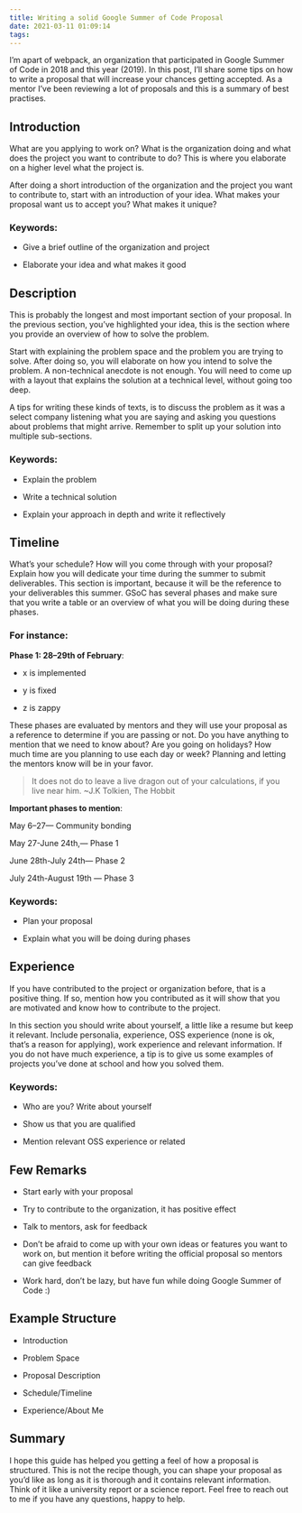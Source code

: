 ```yaml
---
title: Writing a solid Google Summer of Code Proposal
date: 2021-03-11 01:09:14
tags:
---
```


I’m apart of webpack, an organization that participated in Google Summer of Code in 2018 and this year (2019). In this post, I’ll share some tips on how to write a proposal that will increase your chances getting accepted. As a mentor I’ve been reviewing a lot of proposals and this is a summary of best practises.

## Introduction

What are you applying to work on? What is the organization doing and what does the project you want to contribute to do? This is where you elaborate on a higher level what the project is.

After doing a short introduction of the organization and the project you want to contribute to, start with an introduction of your idea. What makes your proposal want us to accept you? What makes it unique?

### Keywords:

* Give a brief outline of the organization and project

* Elaborate your idea and what makes it good

## Description

This is probably the longest and most important section of your proposal. In the previous section, you’ve highlighted your idea, this is the section where you provide an overview of how to solve the problem.

Start with explaining the problem space and the problem you are trying to solve. After doing so, you will elaborate on how you intend to solve the problem. A non-technical anecdote is not enough. You will need to come up with a layout that explains the solution at a technical level, without going too deep.

A tips for writing these kinds of texts, is to discuss the problem as it was a select company listening what you are saying and asking you questions about problems that might arrive. Remember to split up your solution into multiple sub-sections.

### Keywords:

* Explain the problem

* Write a technical solution

* Explain your approach in depth and write it reflectively

## Timeline

What’s your schedule? How will you come through with your proposal? Explain how you will dedicate your time during the summer to submit deliverables. This section is important, because it will be the reference to your deliverables this summer. GSoC has several phases and make sure that you write a table or an overview of what you will be doing during these phases.

### For instance:

**Phase 1: 28–29th of February**:

* x is implemented

* y is fixed

* z is zappy

These phases are evaluated by mentors and they will use your proposal as a reference to determine if you are passing or not. Do you have anything to mention that we need to know about? Are you going on holidays? How much time are you planning to use each day or week? Planning and letting the mentors know will be in your favor.
> It does not do to leave a live dragon out of your calculations, if you live near him.
> ~J.K Tolkien, The Hobbit

**Important phases to mention**:

May 6–27— Community bonding

May 27-June 24th,— Phase 1

June 28th-July 24th— Phase 2

July 24th-August 19th — Phase 3

### Keywords:

* Plan your proposal

* Explain what you will be doing during phases

## Experience

If you have contributed to the project or organization before, that is a positive thing. If so, mention how you contributed as it will show that you are motivated and know how to contribute to the project.

In this section you should write about yourself, a little like a resume but keep it relevant. Include personalia, experience, OSS experience (none is ok, that’s a reason for applying), work experience and relevant information. If you do not have much experience, a tip is to give us some examples of projects you’ve done at school and how you solved them.

### Keywords:

* Who are you? Write about yourself

* Show us that you are qualified

* Mention relevant OSS experience or related

## Few Remarks

* Start early with your proposal

* Try to contribute to the organization, it has positive effect

* Talk to mentors, ask for feedback

* Don’t be afraid to come up with your own ideas or features you want to work on, but mention it before writing the official proposal so mentors can give feedback

* Work hard, don’t be lazy, but have fun while doing Google Summer of Code :)

## Example Structure

* Introduction

* Problem Space

* Proposal Description

* Schedule/Timeline

* Experience/About Me

## Summary

I hope this guide has helped you getting a feel of how a proposal is structured. This is not the recipe though, you can shape your proposal as you’d like as long as it is thorough and it contains relevant information. Think of it like a university report or a science report. Feel free to reach out to me if you have any questions, happy to help.
